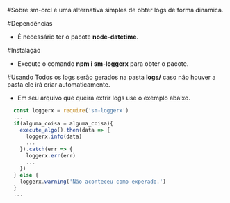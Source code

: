 #Sobre
sm-orcl é uma alternativa simples de obter logs de forma dinamica.

#Dependências
* É necessário ter o pacote **node-datetime**.

#Instalação
* Execute o comando **npm i sm-loggerx** para obter o pacote.

#Usando
Todos os logs serão gerados na pasta **logs/** caso não houver a pasta ele irá criar automaticamente.
* Em seu arquivo que queira extrir logs use o exemplo abaixo.

```javascript
  const loggerx = require('sm-loggerx')
  ...
  if(alguma_coisa = alguma_coisa){
    execute_algo().then(data => {
      loggerx.info(data)
      ...
    }).catch(err => {
      loggerx.err(err)
      ...
    })
  } else {
    loggerx.warning('Não aconteceu como experado.')
  }
  ...
```